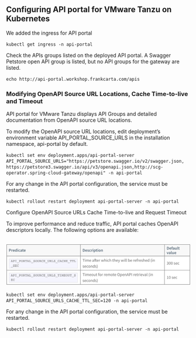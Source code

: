 ## Configuring API portal for VMware Tanzu on Kubernetes


We added the ingress for API portal

``` execute
kubectl get ingress -n api-portal
```

Check the APIs groups listed on the deployed API portal. A Swagger Petstore open API group is listed, but no API groups for the gateway are listed.

``` execute
echo http://api-portal.workshop.frankcarta.com/apis
```


### Modifying OpenAPI Source URL Locations, Cache Time-to-live and Timeout

API portal for VMware Tanzu displays API Groups and detailed documentation from OpenAPI source URL locations. 

To modify the OpenAPI source URL locations, edit deployment’s environment variable API_PORTAL_SOURCE_URLS in the installation namespace, api-portal by default.


``` execute
kubectl set env deployment.apps/api-portal-server API_PORTAL_SOURCE_URLS="https://petstore.swagger.io/v2/swagger.json, https://petstore3.swagger.io/api/v3/openapi.json,http://scg-operator.spring-cloud-gateway/openapi" -n api-portal
```

For any change in the API portal configuration, the service must be restarted.

``` execute
kubectl rollout restart deployment api-portal-server -n api-portal
```

Configure OpenAPI Source URLs Cache Time-to-live and Request Timeout

To improve performance and reduce traffic, API portal caches OpenAPI descriptors locally. The following options are available:

<br/>

<img src="../images/api-portal-conf.png" alt="Api Portal Conf" style="border:none;"/>

<br/>


``` execute
kubectl set env deployment.apps/api-portal-server API_PORTAL_SOURCE_URLS_CACHE_TTL_SEC=120 -n api-portal
```

For any change in the API portal configuration, the service must be restarted.

``` execute
kubectl rollout restart deployment api-portal-server -n api-portal
```

